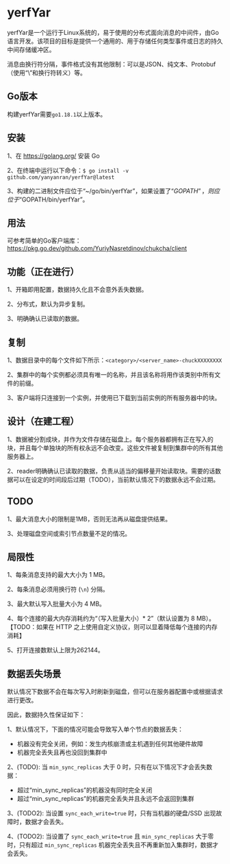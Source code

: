 # yerfYar
yerfYar是一个运行于Linux系统的，易于使用的分布式面向消息的中间件，由Go语言开发。该项目的目标是提供一个通用的、用于存储任何类型事件或日志的持久中间存储缓冲区。

消息由换行符分隔，事件格式没有其他限制：可以是JSON、纯文本、Protobuf（使用“\”和换行符转义）等。

## Go版本
构建yerfYar需要`go1.18.1`以上版本。

## 安装
1、在 https://golang.org/ 安装 Go

2、在终端中运行以下命令：`$ go install -v github.com/yanyanran/yerfYar@latest`

3、构建的二进制文件应位于“~/go/bin/yerfYar”，如果设置了“$GOPATH”，则应位于“$GOPATH/bin/yerfYar”。

## 用法
可参考简单的Go客户端库：https://pkg.go.dev/github.com/YuriyNasretdinov/chukcha/client

## 功能（正在进行）
1、开箱即用配置，数据持久化且不会意外丢失数据。

2、分布式，默认为异步复制。

3、明确确认已读取的数据。

## 复制

1、数据目录中的每个文件如下所示：`<category>/<server_name>-chuckXXXXXXXX`

2、集群中的每个实例都必须具有唯一的名称，并且该名称将用作该类别中所有文件的前缀。

3、客户端将只连接到一个实例，并使用已下载到当前实例的所有服务器中的块。

## 设计（在建工程）

1、数据被分割成块，并作为文件存储在磁盘上。每个服务器都拥有正在写入的块，并且每个单独块的所有权永远不会改变。这些文件被复制到集群中的所有其他服务器上。

2、reader明确确认已读取的数据，负责从适当的偏移量开始读取块。需要的话数据可以在设定的时间段后过期（TODO），当前默认情况下的数据永远不会过期。

## TODO
1、最大消息大小的限制是1MB，否则无法再从磁盘提供结果。

3、处理磁盘空间或索引节点数量不足的情况。

## 局限性
1、每条消息支持的最大大小为 1 MB。

2、每条消息必须用换行符 (`\n`) 分隔。

3、最大默认写入批量大小为 4 MB。

4、每个连接的最大内存消耗约为“（写入批量大小）* 2”（默认设置为 8 MB）。【TODO：如果在 HTTP 之上使用自定义协议，则可以显着降低每个连接的内存消耗】

5、打开连接数默认上限为262144。

## 数据丢失场景
默认情况下数据不会在每次写入时刷新到磁盘，但可以在服务器配置中或根据请求进行更改。

因此，数据持久性保证如下：

1、默认情况下，下面的情况可能会导致写入单个节点的数据丢失：
- 机器没有完全关闭，例如：发生内核崩溃或主机遇到任何其他硬件故障
- 机器完全丢失且再也没回到集群中

2、(TODO): 当 `min_sync_replicas` 大于 0 时，只有在以下情况下才会丢失数据：
- 超过“min_sync_replicas”的机器没有同时完全关闭
- 超过“min_sync_replicas”的机器完全丢失并且永远不会返回到集群

3、(TODO2): 当设置 `sync_each_write=true` 时，只有当机器的硬盘/SSD 出现故障时，数据才会丢失。 

4、(TODO2): 当设置了 `sync_each_write=true` 且 `min_sync_replicas` 大于零时，只有超过 `min_sync_replicas` 机器完全丢失且不再重新加入集群时，数据才会丢失。